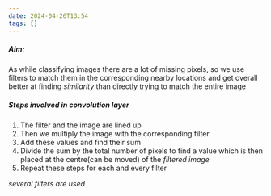 ```yaml
---
date: 2024-04-26T13:54
tags: []
---
```

##### **Aim**:
As while classifying images there are a lot of missing pixels, so we use filters to match them in the corresponding nearby locations and get overall better at finding *similarity* than directly trying to match the entire image
##### **Steps involved in convolution layer**
1. The filter and the image are lined up
2. Then we multiply the image with the corresponding filter
3. Add these values and find their sum
4. Divide the sum by the total number of pixels to find a value which is then placed at the centre(can be moved) of the *filtered image*
5. Repeat these steps for each and every filter

*several filters are used*
